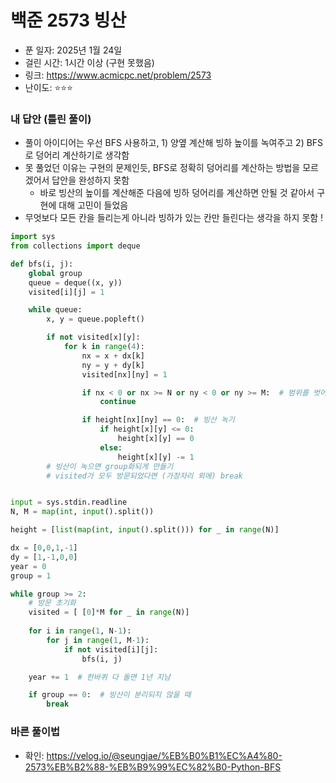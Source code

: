 # 백준 2573 빙산

- 푼 일자: 2025년 1월 24일
- 걸린 시간: 1시간 이상 (구현 못했음)
- 링크: https://www.acmicpc.net/problem/2573
- 난이도: ⭐️⭐️⭐️

### 내 답안 (틀린 풀이)

- 풀이 아이디어는 우선 BFS 사용하고, 1) 양옆 계산해 빙하 높이를 녹여주고 2) BFS로 덩어리 계산하기로 생각함
- 못 풀었던 이유는 구현의 문제인듯, BFS로 정확히 덩어리를 계산하는 방법을 모르겠어서 답안을 완성하지 못함
    - 바로 빙산의 높이를 계산해준 다음에 빙하 덩어리를 계산하면 안될 것 같아서 구현에 대해 고민이 들었음
- 무엇보다 모든 칸을 들리는게 아니라 빙하가 있는 칸만 들린다는 생각을 하지 못함 ! 

```py
import sys
from collections import deque

def bfs(i, j):
    global group
    queue = deque((x, y))
    visited[i][j] = 1

    while queue: 
        x, y = queue.popleft()

        if not visited[x][y]:
            for k in range(4):
                nx = x + dx[k]
                ny = y + dy[k]
                visited[nx][ny] = 1

                if nx < 0 or nx >= N or ny < 0 or ny >= M:  # 범위를 벗어날 경우 무시 
                    continue

                if height[nx][ny] == 0:  # 빙산 녹기
                    if height[x][y] <= 0:
                        height[x][y] == 0
                    else: 
                        height[x][y] -= 1
        # 빙산이 녹으면 group화되게 만들기
        # visited가 모두 방문되었다면 (가장자리 외에) break


input = sys.stdin.readline
N, M = map(int, input().split())

height = [list(map(int, input().split())) for _ in range(N)]

dx = [0,0,1,-1]
dy = [1,-1,0,0]
year = 0
group = 1

while group >= 2:
    # 방문 초기화
    visited = [ [0]*M for _ in range(N)]
    
    for i in range(1, N-1):
        for j in range(1, M-1):
            if not visited[i][j]:
                bfs(i, j)

    year += 1  # 한바퀴 다 돌면 1년 지남

    if group == 0:  # 빙산이 분리되지 않을 때
        break
```

### 바른 풀이법

- 확인: https://velog.io/@seungjae/%EB%B0%B1%EC%A4%80-2573%EB%B2%88-%EB%B9%99%EC%82%B0-Python-BFS 
